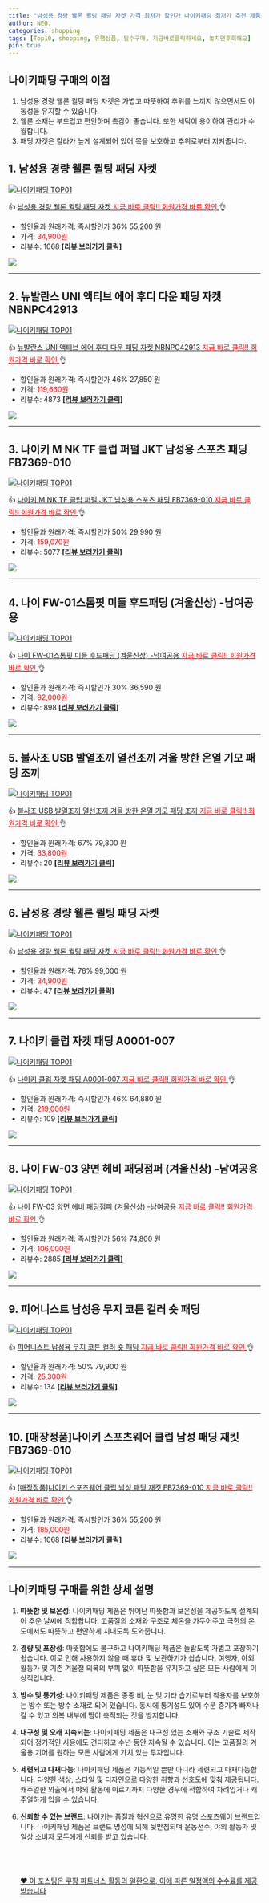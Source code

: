 ```yaml
---
title: "남성용 경량 웰론 퀼팅 패딩 자켓 가격 최저가 할인가 나이키패딩 최저가 추천 제품 비교"
author: NEO.
categories: shopping
tags: [Top10, shopping, 유행상품, 필수구매, 지금바로클릭하세요, 놓치면후회해요]
pin: true
---
```

## 나이키패딩 구매의 이점
1. 남성용 경량 웰론 퀼팅 패딩 자켓은 가볍고 따뜻하여 추위를 느끼지 않으면서도 이동성을 유지할 수 있습니다.
2. 웰론 소재는 부드럽고 편안하며 촉감이 좋습니다. 또한 세탁이 용이하여 관리가 수월합니다.
3. 패딩 자켓은 칼라가 높게 설계되어 있어 목을 보호하고 추위로부터 지켜줍니다.

   

## 1. 남성용 경량 웰론 퀼팅 패딩 자켓

[![나이키패딩 TOP01](https://thumbnail8.coupangcdn.com/thumbnails/remote/490x490ex/image/vendor_inventory/68ca/8a8bd4b0a429e0dffed63de7cb13704348598a8b484c95931d661ea8272f.jpg)](https://link.coupang.com/re/AFFSDP?lptag=AF3617701&subid=GithubCoopas&pageKey=7634511941&traceid=V0-153&itemId=20270012090&vendorItemId=87487822956)


👍 [남성용 경량 웰론 퀼팅 패딩 자켓 <font color=red> 지금 바로 클릭!! 회원가격 바로 확인 </font> ](https://link.coupang.com/re/AFFSDP?lptag=AF3617701&subid=GithubCoopas&pageKey=7634511941&traceid=V0-153&itemId=20270012090&vendorItemId=87487822956) 👌 


- 할인율과 원래가격: 즉시할인가 36%  55,200   원
- 가격: <span style='color:red'>34,900원</span>
- 리뷰수: 1068  [**[리뷰 보러가기 클릭]**](https://link.coupang.com/re/AFFSDP?lptag=AF3617701&subid=GithubCoopas&pageKey=7634511941&traceid=V0-153&itemId=20270012090&vendorItemId=87487822956)

[![](/discount_price.png)](https://link.coupang.com/re/AFFSDP?lptag=AF3617701&subid=GithubCoopas&pageKey=7634511941&traceid=V0-153&itemId=20270012090&vendorItemId=87487822956)

---


   

## 2. 뉴발란스 UNI 액티브 에어 후디 다운 패딩 자켓 NBNPC42913

[![나이키패딩 TOP01](https://thumbnail10.coupangcdn.com/thumbnails/remote/490x490ex/image/rs_quotation_api/g4qrjcbu/b5126c0a88fd4f3898af4ba3dbe45dba.jpg)](https://link.coupang.com/re/AFFSDP?lptag=AF3617701&subid=GithubCoopas&pageKey=7172349304&traceid=V0-153&itemId=18072703297&vendorItemId=85225932936)


👍 [뉴발란스 UNI 액티브 에어 후디 다운 패딩 자켓 NBNPC42913 <font color=red> 지금 바로 클릭!! 회원가격 바로 확인 </font> ](https://link.coupang.com/re/AFFSDP?lptag=AF3617701&subid=GithubCoopas&pageKey=7172349304&traceid=V0-153&itemId=18072703297&vendorItemId=85225932936) 👌 


- 할인율과 원래가격: 즉시할인가 46%  27,850   원
- 가격: <span style='color:red'>119,660원</span>
- 리뷰수: 4873  [**[리뷰 보러가기 클릭]**](https://link.coupang.com/re/AFFSDP?lptag=AF3617701&subid=GithubCoopas&pageKey=7172349304&traceid=V0-153&itemId=18072703297&vendorItemId=85225932936)

[![](/discount_price.png)](https://link.coupang.com/re/AFFSDP?lptag=AF3617701&subid=GithubCoopas&pageKey=7172349304&traceid=V0-153&itemId=18072703297&vendorItemId=85225932936)

---


   

## 3. 나이키 M NK TF 클럽 퍼펄 JKT 남성용 스포츠 패딩 FB7369-010

[![나이키패딩 TOP01](https://thumbnail7.coupangcdn.com/thumbnails/remote/490x490ex/image/vendor_inventory/68f4/2513b263719599aad75900cfa1bff151f3b0ea70f7ca5f9e0f617a232340.JPG)](https://link.coupang.com/re/AFFSDP?lptag=AF3617701&subid=GithubCoopas&pageKey=7677142567&traceid=V0-153&itemId=20495993227&vendorItemId=87574467395)


👍 [나이키 M NK TF 클럽 퍼펄 JKT 남성용 스포츠 패딩 FB7369-010 <font color=red> 지금 바로 클릭!! 회원가격 바로 확인 </font> ](https://link.coupang.com/re/AFFSDP?lptag=AF3617701&subid=GithubCoopas&pageKey=7677142567&traceid=V0-153&itemId=20495993227&vendorItemId=87574467395) 👌 


- 할인율과 원래가격: 즉시할인가 50%  29,990   원
- 가격: <span style='color:red'>159,070원</span>
- 리뷰수: 5077  [**[리뷰 보러가기 클릭]**](https://link.coupang.com/re/AFFSDP?lptag=AF3617701&subid=GithubCoopas&pageKey=7677142567&traceid=V0-153&itemId=20495993227&vendorItemId=87574467395)

[![](/discount_price.png)](https://link.coupang.com/re/AFFSDP?lptag=AF3617701&subid=GithubCoopas&pageKey=7677142567&traceid=V0-153&itemId=20495993227&vendorItemId=87574467395)

---


   

## 4. 나이 FW-01스톰핏 미들 후드패딩 (겨울신상) -남여공용

[![나이키패딩 TOP01](https://thumbnail10.coupangcdn.com/thumbnails/remote/490x490ex/image/vendor_inventory/7e38/24c688f6beb9990ffcf8f71a1592c66860802c6cef066c2b5b466184fc18.jpg)](https://link.coupang.com/re/AFFSDP?lptag=AF3617701&subid=GithubCoopas&pageKey=7844903485&traceid=V0-153&itemId=21365817446&vendorItemId=88423224457)


👍 [나이 FW-01스톰핏 미들 후드패딩 (겨울신상) -남여공용 <font color=red> 지금 바로 클릭!! 회원가격 바로 확인 </font> ](https://link.coupang.com/re/AFFSDP?lptag=AF3617701&subid=GithubCoopas&pageKey=7844903485&traceid=V0-153&itemId=21365817446&vendorItemId=88423224457) 👌 


- 할인율과 원래가격: 즉시할인가 30%  36,590   원
- 가격: <span style='color:red'>92,000원</span>
- 리뷰수: 898  [**[리뷰 보러가기 클릭]**](https://link.coupang.com/re/AFFSDP?lptag=AF3617701&subid=GithubCoopas&pageKey=7844903485&traceid=V0-153&itemId=21365817446&vendorItemId=88423224457)

[![](/discount_price.png)](https://link.coupang.com/re/AFFSDP?lptag=AF3617701&subid=GithubCoopas&pageKey=7844903485&traceid=V0-153&itemId=21365817446&vendorItemId=88423224457)

---


   

## 5. 불사조 USB 발열조끼 열선조끼 겨울 방한 온열 기모 패딩 조끼

[![나이키패딩 TOP01](https://thumbnail10.coupangcdn.com/thumbnails/remote/490x490ex/image/vendor_inventory/5304/6e5d159ade3b59d81d10723ee6626e3fbee07cd92cde194056e553f7748a.jpg)](https://link.coupang.com/re/AFFSDP?lptag=AF3617701&subid=GithubCoopas&pageKey=7767888391&traceid=V0-153&itemId=20963494250&vendorItemId=87868764031)


👍 [불사조 USB 발열조끼 열선조끼 겨울 방한 온열 기모 패딩 조끼 <font color=red> 지금 바로 클릭!! 회원가격 바로 확인 </font> ](https://link.coupang.com/re/AFFSDP?lptag=AF3617701&subid=GithubCoopas&pageKey=7767888391&traceid=V0-153&itemId=20963494250&vendorItemId=87868764031) 👌 


- 할인율과 원래가격: 67%  79,800   원
- 가격: <span style='color:red'>33,800원</span>
- 리뷰수: 20  [**[리뷰 보러가기 클릭]**](https://link.coupang.com/re/AFFSDP?lptag=AF3617701&subid=GithubCoopas&pageKey=7767888391&traceid=V0-153&itemId=20963494250&vendorItemId=87868764031)

[![](/discount_price.png)](https://link.coupang.com/re/AFFSDP?lptag=AF3617701&subid=GithubCoopas&pageKey=7767888391&traceid=V0-153&itemId=20963494250&vendorItemId=87868764031)

---


   

## 6. 남성용 경량 웰론 퀼팅 패딩 자켓

[![나이키패딩 TOP01](https://thumbnail10.coupangcdn.com/thumbnails/remote/490x490ex/image/vendor_inventory/4445/e5a5affa32d8b703c471175935c89cb32a5d649b97de00d3b5c76654b896.jpg)](https://link.coupang.com/re/AFFSDP?lptag=AF3617701&subid=GithubCoopas&pageKey=7634511941&traceid=V0-153&itemId=20270012085&vendorItemId=87289714706)


👍 [남성용 경량 웰론 퀼팅 패딩 자켓 <font color=red> 지금 바로 클릭!! 회원가격 바로 확인 </font> ](https://link.coupang.com/re/AFFSDP?lptag=AF3617701&subid=GithubCoopas&pageKey=7634511941&traceid=V0-153&itemId=20270012085&vendorItemId=87289714706) 👌 


- 할인율과 원래가격: 76%  99,000   원
- 가격: <span style='color:red'>34,900원</span>
- 리뷰수: 47  [**[리뷰 보러가기 클릭]**](https://link.coupang.com/re/AFFSDP?lptag=AF3617701&subid=GithubCoopas&pageKey=7634511941&traceid=V0-153&itemId=20270012085&vendorItemId=87289714706)

[![](/discount_price.png)](https://link.coupang.com/re/AFFSDP?lptag=AF3617701&subid=GithubCoopas&pageKey=7634511941&traceid=V0-153&itemId=20270012085&vendorItemId=87289714706)

---


   

## 7. 나이키 클럽 자켓 패딩 A0001-007

[![나이키패딩 TOP01](https://thumbnail8.coupangcdn.com/thumbnails/remote/490x490ex/image/vendor_inventory/e15e/f3db85cc48dafc81283b3829093ab29a6dff83a6f5052bcc1d9b0bcca0c7.jpg)](https://link.coupang.com/re/AFFSDP?lptag=AF3617701&subid=GithubCoopas&pageKey=7828205071&traceid=V0-153&itemId=21283208005&vendorItemId=88376625187)


👍 [나이키 클럽 자켓 패딩 A0001-007 <font color=red> 지금 바로 클릭!! 회원가격 바로 확인 </font> ](https://link.coupang.com/re/AFFSDP?lptag=AF3617701&subid=GithubCoopas&pageKey=7828205071&traceid=V0-153&itemId=21283208005&vendorItemId=88376625187) 👌 


- 할인율과 원래가격: 즉시할인가 46%  64,880   원
- 가격: <span style='color:red'>219,000원</span>
- 리뷰수: 109  [**[리뷰 보러가기 클릭]**](https://link.coupang.com/re/AFFSDP?lptag=AF3617701&subid=GithubCoopas&pageKey=7828205071&traceid=V0-153&itemId=21283208005&vendorItemId=88376625187)

[![](/discount_price.png)](https://link.coupang.com/re/AFFSDP?lptag=AF3617701&subid=GithubCoopas&pageKey=7828205071&traceid=V0-153&itemId=21283208005&vendorItemId=88376625187)

---


   

## 8. 나이 FW-03 양면 헤비 패딩점퍼 (겨울신상) -남여공용

[![나이키패딩 TOP01](https://thumbnail6.coupangcdn.com/thumbnails/remote/490x490ex/image/vendor_inventory/0510/08791517893d9a51f9dfde45f3c7b8e007bcf6572742b1fd8eb99533a294.jpg)](https://link.coupang.com/re/AFFSDP?lptag=AF3617701&subid=GithubCoopas&pageKey=7844903718&traceid=V0-153&itemId=21365818698&vendorItemId=88423225699)


👍 [나이 FW-03 양면 헤비 패딩점퍼 (겨울신상) -남여공용 <font color=red> 지금 바로 클릭!! 회원가격 바로 확인 </font> ](https://link.coupang.com/re/AFFSDP?lptag=AF3617701&subid=GithubCoopas&pageKey=7844903718&traceid=V0-153&itemId=21365818698&vendorItemId=88423225699) 👌 


- 할인율과 원래가격: 즉시할인가 56%  74,800   원
- 가격: <span style='color:red'>106,000원</span>
- 리뷰수: 2885  [**[리뷰 보러가기 클릭]**](https://link.coupang.com/re/AFFSDP?lptag=AF3617701&subid=GithubCoopas&pageKey=7844903718&traceid=V0-153&itemId=21365818698&vendorItemId=88423225699)

[![](/discount_price.png)](https://link.coupang.com/re/AFFSDP?lptag=AF3617701&subid=GithubCoopas&pageKey=7844903718&traceid=V0-153&itemId=21365818698&vendorItemId=88423225699)

---


   

## 9. 피어니스트 남성용 무지 코튼 컬러 숏 패딩

[![나이키패딩 TOP01](https://thumbnail10.coupangcdn.com/thumbnails/remote/490x490ex/image/vendor_inventory/6130/513b5268e30e352727ca6c5cb0aa7d462210fa8b58ef6e166179a49c9efe.jpg)](https://link.coupang.com/re/AFFSDP?lptag=AF3617701&subid=GithubCoopas&pageKey=7011964317&traceid=V0-153&itemId=21317930327&vendorItemId=88377340708)


👍 [피어니스트 남성용 무지 코튼 컬러 숏 패딩 <font color=red> 지금 바로 클릭!! 회원가격 바로 확인 </font> ](https://link.coupang.com/re/AFFSDP?lptag=AF3617701&subid=GithubCoopas&pageKey=7011964317&traceid=V0-153&itemId=21317930327&vendorItemId=88377340708) 👌 


- 할인율과 원래가격: 50%  79,900   원
- 가격: <span style='color:red'>25,300원</span>
- 리뷰수: 134  [**[리뷰 보러가기 클릭]**](https://link.coupang.com/re/AFFSDP?lptag=AF3617701&subid=GithubCoopas&pageKey=7011964317&traceid=V0-153&itemId=21317930327&vendorItemId=88377340708)

[![](/discount_price.png)](https://link.coupang.com/re/AFFSDP?lptag=AF3617701&subid=GithubCoopas&pageKey=7011964317&traceid=V0-153&itemId=21317930327&vendorItemId=88377340708)

---


   

## 10. [매장정품]나이키 스포츠웨어 클럽 남성 패딩 재킷 FB7369-010

[![나이키패딩 TOP01](https://thumbnail10.coupangcdn.com/thumbnails/remote/490x490ex/image/vendor_inventory/7fb7/d11f979c47e4168c0359dea68290546c864b23fabb224af97de5e53a1a2c.png)](https://link.coupang.com/re/AFFSDP?lptag=AF3617701&subid=GithubCoopas&pageKey=7704486914&traceid=V0-153&itemId=20636592408&vendorItemId=88491535413)


👍 [[매장정품]나이키 스포츠웨어 클럽 남성 패딩 재킷 FB7369-010 <font color=red> 지금 바로 클릭!! 회원가격 바로 확인 </font> ](https://link.coupang.com/re/AFFSDP?lptag=AF3617701&subid=GithubCoopas&pageKey=7704486914&traceid=V0-153&itemId=20636592408&vendorItemId=88491535413) 👌 


- 할인율과 원래가격: 즉시할인가 36%  55,200   원
- 가격: <span style='color:red'>185,000원</span>
- 리뷰수: 1068  [**[리뷰 보러가기 클릭]**](https://link.coupang.com/re/AFFSDP?lptag=AF3617701&subid=GithubCoopas&pageKey=7704486914&traceid=V0-153&itemId=20636592408&vendorItemId=88491535413)

[![](/discount_price.png)](https://link.coupang.com/re/AFFSDP?lptag=AF3617701&subid=GithubCoopas&pageKey=7704486914&traceid=V0-153&itemId=20636592408&vendorItemId=88491535413)

---
## 나이키패딩 구매를 위한 상세 설명
1. **따뜻함 및 보온성**: 나이키패딩 제품은 뛰어난 따뜻함과 보온성을 제공하도록 설계되어 추운 날씨에 적합합니다. 고품질의 소재와 구조로 체온을 가두어주고 극한의 온도에서도 따뜻하고 편안하게 지내도록 도와줍니다.

2. **경량 및 포장성**: 따뜻함에도 불구하고 나이키패딩 제품은 놀랍도록 가볍고 포장하기 쉽습니다. 이로 인해 사용하지 않을 때 휴대 및 보관하기가 쉽습니다. 여행자, 야외 활동가 및 기존 겨울철 의복의 부피 없이 따뜻함을 유지하고 싶은 모든 사람에게 이상적입니다.

3. **방수 및 통기성**: 나이키패딩 제품은 종종 비, 눈 및 기타 습기로부터 착용자를 보호하는 방수 또는 방수 소재로 되어 있습니다. 동시에 통기성도 있어 수분 증기가 빠져나갈 수 있고 의복 내부에 땀이 축적되는 것을 방지합니다.

4. **내구성 및 오래 지속되는**: 나이키패딩 제품은 내구성 있는 소재와 구조 기술로 제작되어 정기적인 사용에도 견디하고 수년 동안 지속될 수 있습니다. 이는 고품질의 겨울용 기어를 원하는 모든 사람에게 가치 있는 투자입니다.

5. **세련되고 다재다능**: 나이키패딩 제품은 기능적일 뿐만 아니라 세련되고 다재다능합니다. 다양한 색상, 스타일 및 디자인으로 다양한 취향과 선호도에 맞춰 제공됩니다. 캐주얼한 외출에서 야외 활동에 이르기까지 다양한 경우에 적합하여 차려입거나 캐주얼하게 입을 수 있습니다.

6. **신뢰할 수 있는 브랜드**: 나이키는 품질과 혁신으로 유명한 유명 스포츠웨어 브랜드입니다. 나이키패딩 제품은 브랜드 명성에 의해 뒷받침되며 운동선수, 야외 활동가 및 일상 소비자 모두에게 신뢰를 받고 있습니다.<br><br><br><br><br> [ ❤  이 포스팅은 쿠팡 파트너스 활동의 일환으로, 이에 따른 일정액의 수수료를 제공받습니다](https://link.coupang.com/a/bcEFyh)